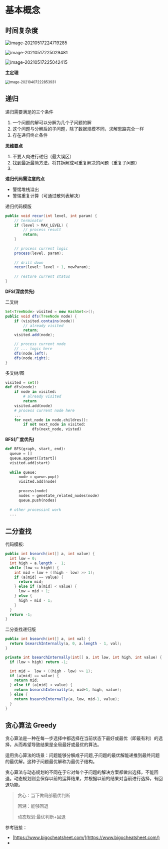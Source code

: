# 基本概念

##  时间复杂度

![image-20210517224719285](https://gitee.com/minghai1024/my-image/raw/master/img/2021/20210517224956.png) 

![image-20210517225029481](https://gitee.com/minghai1024/my-image/raw/master/img/2021/20210517225029.png)

![image-20210517225042415](https://gitee.com/minghai1024/my-image/raw/master/img/2021/20210517225042.png)

**主定理**

<img src="/Users/Jiangminghai/owner/github/Note/a-基础知识汇总/计算机基础-Algorithms/images/基本概念/image-20210407222853931.png" alt="image-20210407222853931" style="zoom:80%;" />



## 递归

递归需要满足的三个条件

1. 一个问题的解可以分解为几个子问题的解
2. 这个问题与分解后的子问题，除了数据规模不同，求解思路完全一样
3. 存在递归终止条件

**思维要点**

1. 不要人肉进行递归（最大误区）
2. 找到最近最简方法，将其拆解成可重复解决的问题（重复子问题）
3. 

**递归代码需注意的点**

* 警惕堆栈溢出
* 警惕重复计算（可通过散列表解决）

递归代码模版

```java
public void recur(int level, int param) {
    // terminator
    if (level > MAX_LEVEL) {
        // process result
        return;
    }
    
    // process current logic
    process(level, param);
    
    // drill down
    recur(level: level + 1, newParam);
    
    // restore current status
}
```

**DFS(深度优先)**

二叉树

```java
Set<TreeNode> visited = new HashSet<>();
public void dfs(TreeNode node) {
    if (visited.contains(node))
        // already visited
    	return;
    visited.add(node);

    // process current node
    // ... logic here
    dfs(node.left);
    dfs(node.right);
}
```

多叉树/图

```python
visited = set()
def dfs(node):
    if node in visited:
		# already visited
		return
	visited.add(node)
    # process current node here
    ...
    for next_node in node.childres():
        if not next_node in visited:
            dfs(next_node, visted)
```

 **BFS(广度优先)**

  ```python
def BFS(graph, start, end):
    queue = []
    queue.appent([start])
    visited.add(start)
    
    while queue:
        node = queue.pop()
        visited.add(node)
        
        process(node)
        nodes = genetate_related_nodes(node)
        queue.push(nodes)
        
    # other processint work
    ...
  ```

## 二分查找

代码模板:

```java
public int bsearch(int[] a, int value) {
  int low = 0;
  int high = a.length -  1;
  while (low <= hight) {
    int mid = low + ((high - low) >> 1);
    if (a[mid] == value) {
      return mid;
    } else if (a[mid] < value) {
      low = mid + 1;
    } else {
      high = mid - 1;
    }
  }
  return -1;
}
```

二分查找递归版

```java
public int bsearch(int[] a, int val) {
  return bsearchInternally(a, 0, a.length - 1, val);
}

private int bsearchInternally(int[] a, int low, int high, int value) {
  if (low > high) return -1;

  int mid =  low + ((high - low) >> 1);
  if (a[mid] == value) {
    return mid;
  } else if (a[mid] < value) {
    return bsearchInternally(a, mid+1, high, value);
  } else {
    return bsearchInternally(a, low, mid-1, value);
  }
}
```



## 贪心算法 Greedy

贪心算法是一种在每一步选择中都选择在当前状态下最好或最优（即最有利）的选择，从而希望导致结果是全局最好或最优的算法。

适用贪心算法的场景：问题能够分解成子问题,子问题的最优解能递推到最终问题的最优解。这种子问题最优解称为最优子结构。

贪心算法与动态规划的不同在于它对每个子问题的解决方案都做出选择，不能回退。动态规划则会保存以前的运算结果，并根据以前的结果对当前进行选择，有回退功能。



> 贪心：当下做局部最优判断
>
> 回溯：能够回退
>
> 动态规划:最优判断+回退

 



参考链接：

* [https://www.bigocheatsheet.com/](https://www.bigocheatsheet.com/)
* 

